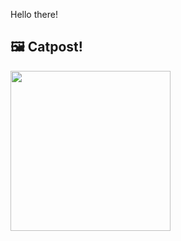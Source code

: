 Hello there!



## 🖼️ Catpost!

<sub>
    <img src="https://cdn2.thecatapi.com/images/7y3AvNt5r.jpg" height="256">
</sub>

